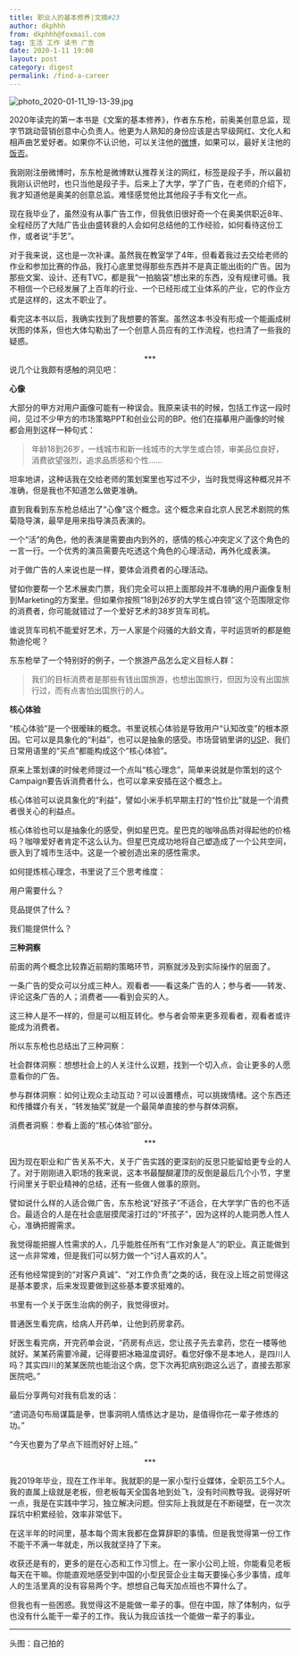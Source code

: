 ```yaml
---
title: 职业人的基本修养|文摘#23
author: dkphhh
from: dkphhh@foxmail.com
tag: 生活 工作 读书 广告
date: 2020-1-11 19:00
layout: post
category: digest
permalink: /find-a-career
---
```


![photo_2020-01-11_19-13-39.jpg](https://i.loli.net/2020/01/11/piOhcn8lLkWv3RC.jpg)

2020年读完的第一本书是《文案的基本修养》，作者东东枪，前奥美创意总监，现字节跳动营销创意中心负责人。他更为人熟知的身份应该是古早级网红、文化人和相声曲艺爱好者。如果你不认识他，可以关注他的[微博](https://weibo.com/thisisdongdongqiang)，如果可以，最好关注他的[饭否](http://fanfou.com/dongdongqiang)。

我刚刚注册微博时，东东枪是微博默认推荐关注的网红，标签是段子手，所以最初我刚认识他时，也只当他是段子手。后来上了大学，学了广告，在老师的介绍下，我才知道他是奥美的创意总监。难怪感觉他比其他段子手有文化一点。

现在我毕业了，虽然没有从事广告工作，但我依旧很好奇一个在奥美供职近8年、全程经历了大陆广告业由盛转衰的人会如何总结他的工作经验，如何看待这份工作，或者说“手艺”。

对于我来说，这也是一次补课。虽然我在教室学了4年，但看着我过去交给老师的作业和参加比赛的作品，我打心底里觉得那些东西并不是真正能出街的广告。因为那些文案、设计、还有TVC，都是我“一拍脑袋”想出来的东西，没有规律可循。我不相信一个已经发展了上百年的行业、一个已经形成工业体系的产业，它的作业方式是这样的，这太不职业了。

看完这本书以后，我确实找到了我想要的答案。虽然这本书没有形成一个能画成树状图的体系，但也大体勾勒出了一个创意人员应有的工作流程，也扫清了一些我的疑惑。

<center>***</center>
说几个让我颇有感触的洞见吧：

**心像**

大部分的甲方对用户画像可能有一种误会。我原来读书的时候，包括工作这一段时间，见过不少甲方的市场策略PPT和创业公司的BP。他们在描摹用户画像的时候都会用到这样一种句式：

> 年龄18到26岁，一线城市和新一线城市的大学生或白领，审美品位良好，消费欲望强烈，追求品质感和个性……

坦率地讲，这种话我在交给老师的策划案里也写过不少，当时我觉得这种概况并不准确，但是我也不知道怎么做更准确。

直到我看到东东枪总结出了“心像”这个概念。这个概念来自北京人民艺术剧院的焦菊隐导演，最早是用来指导演员表演的。

一个“活”的角色，他的表演是需要由内到外的，感情的核心冲突定义了这个角色的一言一行。一个优秀的演员需要先吃透这个角色的心理活动，再外化成表演。

对于做广告的人来说也是一样，要体会消费者的心理活动。

譬如你要帮一个艺术展卖门票，我们完全可以把上面那段并不准确的用户画像复制到Marketing的方案里。但如果你按照“18到26岁的大学生或白领”这个范围限定你的消费者，你可能就错过了一个爱好艺术的38岁货车司机。

谁说货车司机不能爱好艺术，万一人家是个闷骚的大龄文青，平时运货听的都是鲍勃迪伦呢？

东东枪举了一个特别好的例子，一个旅游产品怎么定义目标人群：

> 我们的目标消费者是那些有钱出国旅游，也想出国旅行，但因为没有出国旅行过，而有点害怕出国旅行的人。

**核心体验**

“核心体验”是一个很暧昧的概念。书里说核心体验是导致用户“认知改变”的根本原因。它可以是具象化的“利益”，也可以是抽象的感受。市场营销里讲的[USP](https://wiki.mbalib.com/wiki/USP)、我们日常用语里的“买点”都能构成这个“核心体验”。

原来上策划课的时候老师提过一个点叫“核心理念”，简单来说就是你策划的这个Campaign要告诉消费者什么，也可以拿来安插在这个概念上。

核心体验可以说具象化的“利益”，譬如小米手机早期主打的“性价比”就是一个消费者很关心的利益点。

核心体验也可以是抽象化的感受，例如星巴克。星巴克的咖啡品质对得起他的价格吗？咖啡爱好者肯定不这么认为。但星巴克成功地将自己塑造成了一个公共空间，嵌入到了城市生活中。这是一个被创造出来的感性需求。

如何提炼核心理念，书里说了三个思考维度：

用户需要什么？

竞品提供了什么？

我们能提供什么？

**三种洞察**

前面的两个概念比较靠近前期的策略环节，洞察就涉及到实际操作的层面了。

一条广告的受众可以分成三种人。观看者——看这条广告的人；参与者——转发、评论这条广告的人；消费者——看到会买的人。

这三种人是不一样的，但是可以相互转化。参与者会带来更多观看者，观看者或许能成为消费者。

所以东东枪也总结出了三种洞察：

社会群体洞察：想想社会上的人关注什么议题，找到一个切入点，会让更多的人愿意看你的广告。

参与群体洞察：如何让观众主动互动？可以设置槽点，可以挑拨情绪。这个东西还和传播媒介有关，“转发抽奖”就是一个最简单直接的参与群体洞察。

消费者洞察：参看上面的“核心体验”部分。

<center>***</center>

因为现在职业和广告关系不大，关于广告实践的更深刻的反思只能留给更专业的人了。对于刚刚进入职场的我来说，这本书最醍醐灌顶的反倒是最后几个小节，字里行间里关于职业精神的总结，还有一些做人做事的原则。

譬如说什么样的人适合做广告，东东枪说“好孩子”不适合，在大学学广告的也不适合。最适合的人是在社会底层摸爬滚打过的“坏孩子”，因为这样的人能洞悉人性人心，准确把握需求。

我觉得能把握人性需求的人，几乎能胜任所有“工作对象是人”的职业。真正能做到这一点非常难，但是我们可以努力做一个“讨人喜欢的人”。

还有他经常提到的“对客户真诚”、“对工作负责”之类的话，我在没上班之前觉得这是基本要求，后来发现要做到这些基本要求挺难的。

书里有一个关于医生治病的例子，我觉得很对。

普通医生看完病，给病人开药单，让他到药房拿药。

好医生看完病，开完药单会说，“药房有点远，您让孩子先去拿药，您在一楼等他就好。某某药需要冷藏，记得要把冰箱温度调好。看您好像不是本地人，是四川人吗？其实四川的某某医院也能治这个病，您下次再犯病别跑这么远了，直接去那家医院吧。”

最后分享两句对我有启发的话：

“遣词造句布局谋篇是拳，世事洞明人情练达才是功，是值得你花一辈子修炼的功。”

“今天也要为了早点下班而好好上班。”

<center>***</center>

我2019年毕业，现在工作半年。我就职的是一家小型行业媒体，全职员工5个人。我的直属上级就是老板，但老板每天全国各地到处飞，没有时间教导我。说得好听一点，我是在实践中学习，独立解决问题。但实际上我就是在不断碰壁，在一次次踩坑中积累经验，效率非常低下。

在这半年的时间里，基本每个周末我都在盘算辞职的事情。但是我觉得第一份工作不能干不满一年就走，所以我就坚持了下来。

收获还是有的，更多的是在心态和工作习惯上。在一家小公司上班，你能看见老板每天在干嘛。你能直观地感受到中国的小型民营企业主每天要操心多少事情，成年人的生活里真的没有容易两个字。想想自己每天加点班也不算什么了。

但我也有一些困惑。我觉得这不是能做一辈子的事。但在中国，除了体制内，似乎也没有什么能干一辈子的工作。我认为我应该找一个能做一辈子的事业。

---

头图：自己拍的